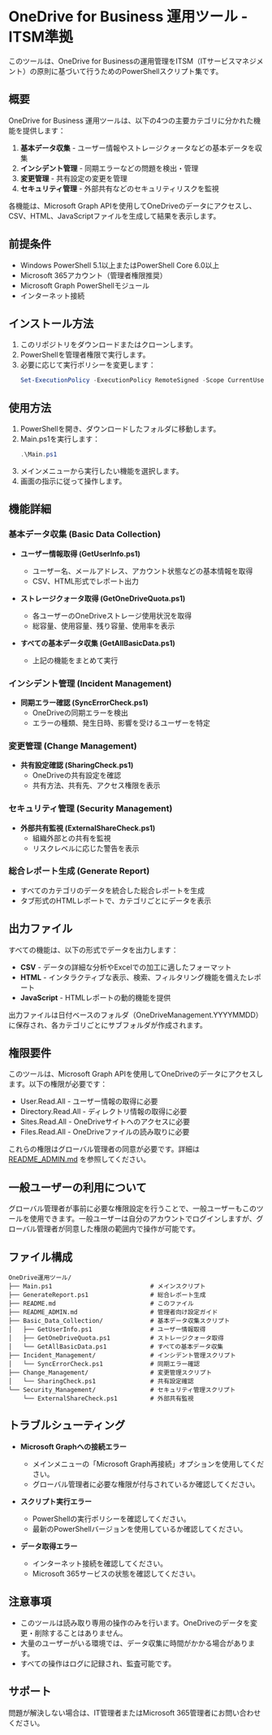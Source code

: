 # OneDrive for Business 運用ツール - ITSM準拠

このツールは、OneDrive for Businessの運用管理をITSM（ITサービスマネジメント）の原則に基づいて行うためのPowerShellスクリプト集です。

## 概要

OneDrive for Business 運用ツールは、以下の4つの主要カテゴリに分かれた機能を提供します：

1. **基本データ収集** - ユーザー情報やストレージクォータなどの基本データを収集
2. **インシデント管理** - 同期エラーなどの問題を検出・管理
3. **変更管理** - 共有設定の変更を管理
4. **セキュリティ管理** - 外部共有などのセキュリティリスクを監視

各機能は、Microsoft Graph APIを使用してOneDriveのデータにアクセスし、CSV、HTML、JavaScriptファイルを生成して結果を表示します。

## 前提条件

- Windows PowerShell 5.1以上またはPowerShell Core 6.0以上
- Microsoft 365アカウント（管理者権限推奨）
- Microsoft Graph PowerShellモジュール
- インターネット接続

## インストール方法

1. このリポジトリをダウンロードまたはクローンします。
2. PowerShellを管理者権限で実行します。
3. 必要に応じて実行ポリシーを変更します：
   ```powershell
   Set-ExecutionPolicy -ExecutionPolicy RemoteSigned -Scope CurrentUser
   ```

## 使用方法

1. PowerShellを開き、ダウンロードしたフォルダに移動します。
2. Main.ps1を実行します：
   ```powershell
   .\Main.ps1
   ```
3. メインメニューから実行したい機能を選択します。
4. 画面の指示に従って操作します。

## 機能詳細

### 基本データ収集 (Basic Data Collection)

- **ユーザー情報取得 (GetUserInfo.ps1)**
  - ユーザー名、メールアドレス、アカウント状態などの基本情報を取得
  - CSV、HTML形式でレポート出力

- **ストレージクォータ取得 (GetOneDriveQuota.ps1)**
  - 各ユーザーのOneDriveストレージ使用状況を取得
  - 総容量、使用容量、残り容量、使用率を表示

- **すべての基本データ収集 (GetAllBasicData.ps1)**
  - 上記の機能をまとめて実行

### インシデント管理 (Incident Management)

- **同期エラー確認 (SyncErrorCheck.ps1)**
  - OneDriveの同期エラーを検出
  - エラーの種類、発生日時、影響を受けるユーザーを特定

### 変更管理 (Change Management)

- **共有設定確認 (SharingCheck.ps1)**
  - OneDriveの共有設定を確認
  - 共有方法、共有先、アクセス権限を表示

### セキュリティ管理 (Security Management)

- **外部共有監視 (ExternalShareCheck.ps1)**
  - 組織外部との共有を監視
  - リスクレベルに応じた警告を表示

### 総合レポート生成 (Generate Report)

- すべてのカテゴリのデータを統合した総合レポートを生成
- タブ形式のHTMLレポートで、カテゴリごとにデータを表示

## 出力ファイル

すべての機能は、以下の形式でデータを出力します：

- **CSV** - データの詳細な分析やExcelでの加工に適したフォーマット
- **HTML** - インタラクティブな表示、検索、フィルタリング機能を備えたレポート
- **JavaScript** - HTMLレポートの動的機能を提供

出力ファイルは日付ベースのフォルダ（OneDriveManagement.YYYYMMDD）に保存され、各カテゴリごとにサブフォルダが作成されます。

## 権限要件

このツールは、Microsoft Graph APIを使用してOneDriveのデータにアクセスします。以下の権限が必要です：

- User.Read.All - ユーザー情報の取得に必要
- Directory.Read.All - ディレクトリ情報の取得に必要
- Sites.Read.All - OneDriveサイトへのアクセスに必要
- Files.Read.All - OneDriveファイルの読み取りに必要

これらの権限はグローバル管理者の同意が必要です。詳細は [README_ADMIN.md](./README_ADMIN.md) を参照してください。

## 一般ユーザーの利用について

グローバル管理者が事前に必要な権限設定を行うことで、一般ユーザーもこのツールを使用できます。一般ユーザーは自分のアカウントでログインしますが、グローバル管理者が同意した権限の範囲内で操作が可能です。

## ファイル構成

```
OneDrive運用ツール/
├── Main.ps1                           # メインスクリプト
├── GenerateReport.ps1                 # 総合レポート生成
├── README.md                          # このファイル
├── README_ADMIN.md                    # 管理者向け設定ガイド
├── Basic_Data_Collection/             # 基本データ収集スクリプト
│   ├── GetUserInfo.ps1                # ユーザー情報取得
│   ├── GetOneDriveQuota.ps1           # ストレージクォータ取得
│   └── GetAllBasicData.ps1            # すべての基本データ収集
├── Incident_Management/               # インシデント管理スクリプト
│   └── SyncErrorCheck.ps1             # 同期エラー確認
├── Change_Management/                 # 変更管理スクリプト
│   └── SharingCheck.ps1               # 共有設定確認
└── Security_Management/               # セキュリティ管理スクリプト
    └── ExternalShareCheck.ps1         # 外部共有監視
```

## トラブルシューティング

- **Microsoft Graphへの接続エラー**
  - メインメニューの「Microsoft Graph再接続」オプションを使用してください。
  - グローバル管理者に必要な権限が付与されているか確認してください。

- **スクリプト実行エラー**
  - PowerShellの実行ポリシーを確認してください。
  - 最新のPowerShellバージョンを使用しているか確認してください。

- **データ取得エラー**
  - インターネット接続を確認してください。
  - Microsoft 365サービスの状態を確認してください。

## 注意事項

- このツールは読み取り専用の操作のみを行います。OneDriveのデータを変更・削除することはありません。
- 大量のユーザーがいる環境では、データ収集に時間がかかる場合があります。
- すべての操作はログに記録され、監査可能です。

## サポート

問題が解決しない場合は、IT管理者またはMicrosoft 365管理者にお問い合わせください。
